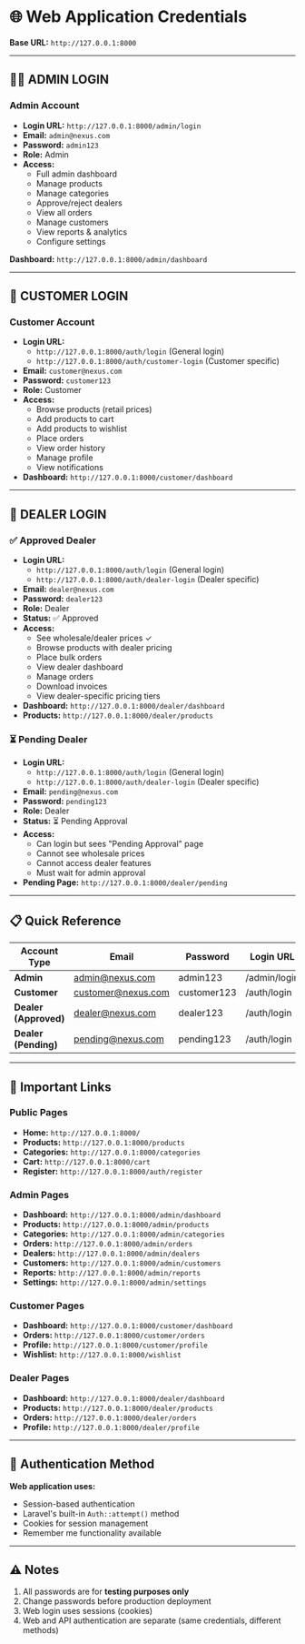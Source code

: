 # 🌐 Web Application Credentials

**Base URL:** `http://127.0.0.1:8000`

---

## 👨‍💼 ADMIN LOGIN

### Admin Account
- **Login URL:** `http://127.0.0.1:8000/admin/login`
- **Email:** `admin@nexus.com`
- **Password:** `admin123`
- **Role:** Admin
- **Access:**
  - Full admin dashboard
  - Manage products
  - Manage categories
  - Approve/reject dealers
  - View all orders
  - Manage customers
  - View reports & analytics
  - Configure settings

**Dashboard:** `http://127.0.0.1:8000/admin/dashboard`

---

## 🛒 CUSTOMER LOGIN

### Customer Account
- **Login URL:** 
  - `http://127.0.0.1:8000/auth/login` (General login)
  - `http://127.0.0.1:8000/auth/customer-login` (Customer specific)
- **Email:** `customer@nexus.com`
- **Password:** `customer123`
- **Role:** Customer
- **Access:**
  - Browse products (retail prices)
  - Add products to cart
  - Add products to wishlist
  - Place orders
  - View order history
  - Manage profile
  - View notifications
- **Dashboard:** `http://127.0.0.1:8000/customer/dashboard`

---

## 💼 DEALER LOGIN

### ✅ Approved Dealer
- **Login URL:**
  - `http://127.0.0.1:8000/auth/login` (General login)
  - `http://127.0.0.1:8000/auth/dealer-login` (Dealer specific)
- **Email:** `dealer@nexus.com`
- **Password:** `dealer123`
- **Role:** Dealer
- **Status:** ✅ Approved
- **Access:**
  - See wholesale/dealer prices ✓
  - Browse products with dealer pricing
  - Place bulk orders
  - View dealer dashboard
  - Manage orders
  - Download invoices
  - View dealer-specific pricing tiers
- **Dashboard:** `http://127.0.0.1:8000/dealer/dashboard`
- **Products:** `http://127.0.0.1:8000/dealer/products`

### ⏳ Pending Dealer
- **Login URL:**
  - `http://127.0.0.1:8000/auth/login` (General login)
  - `http://127.0.0.1:8000/auth/dealer-login` (Dealer specific)
- **Email:** `pending@nexus.com`
- **Password:** `pending123`
- **Role:** Dealer
- **Status:** ⏳ Pending Approval
- **Access:**
  - Can login but sees "Pending Approval" page
  - Cannot see wholesale prices
  - Cannot access dealer features
  - Must wait for admin approval
- **Pending Page:** `http://127.0.0.1:8000/dealer/pending`

---

## 📋 Quick Reference

| Account Type | Email | Password | Login URL |
|-------------|-------|----------|-----------|
| **Admin** | admin@nexus.com | admin123 | /admin/login |
| **Customer** | customer@nexus.com | customer123 | /auth/login |
| **Dealer (Approved)** | dealer@nexus.com | dealer123 | /auth/login |
| **Dealer (Pending)** | pending@nexus.com | pending123 | /auth/login |

---

## 🔗 Important Links

### Public Pages
- **Home:** `http://127.0.0.1:8000/`
- **Products:** `http://127.0.0.1:8000/products`
- **Categories:** `http://127.0.0.1:8000/categories`
- **Cart:** `http://127.0.0.1:8000/cart`
- **Register:** `http://127.0.0.1:8000/auth/register`

### Admin Pages
- **Dashboard:** `http://127.0.0.1:8000/admin/dashboard`
- **Products:** `http://127.0.0.1:8000/admin/products`
- **Categories:** `http://127.0.0.1:8000/admin/categories`
- **Orders:** `http://127.0.0.1:8000/admin/orders`
- **Dealers:** `http://127.0.0.1:8000/admin/dealers`
- **Customers:** `http://127.0.0.1:8000/admin/customers`
- **Reports:** `http://127.0.0.1:8000/admin/reports`
- **Settings:** `http://127.0.0.1:8000/admin/settings`

### Customer Pages
- **Dashboard:** `http://127.0.0.1:8000/customer/dashboard`
- **Orders:** `http://127.0.0.1:8000/customer/orders`
- **Profile:** `http://127.0.0.1:8000/customer/profile`
- **Wishlist:** `http://127.0.0.1:8000/wishlist`

### Dealer Pages
- **Dashboard:** `http://127.0.0.1:8000/dealer/dashboard`
- **Products:** `http://127.0.0.1:8000/dealer/products`
- **Orders:** `http://127.0.0.1:8000/dealer/orders`
- **Profile:** `http://127.0.0.1:8000/dealer/profile`

---

## 🔐 Authentication Method

**Web application uses:**
- Session-based authentication
- Laravel's built-in `Auth::attempt()` method
- Cookies for session management
- Remember me functionality available

---

## ⚠️ Notes

1. All passwords are for **testing purposes only**
2. Change passwords before production deployment
3. Web login uses sessions (cookies)
4. Web and API authentication are separate (same credentials, different methods)

